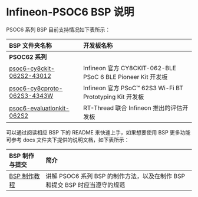 # Infineon-PSOC6 BSP 说明

PSOC6 系列 BSP 目前支持情况如下表所示：

| **BSP 文件夹名称**                                         | **开发板名称**                                              |
| :--------------------------------------------------------- | :---------------------------------------------------------- |
| **PSOC62 系列**                                            |                                                             |
| [psoc6-cy8ckit-062S2-43012](psoc6-cy8ckit-062S2-43012)     | Infineon 官方 CY8CKIT-062-BLE PSoC 6 BLE Pioneer Kit 开发板 |
| [psoc6-cy8cproto-062S3-4343W](psoc6-cy8cproto-062S3-4343W) | Infineon 官方 PSoC™ 62S3 Wi-Fi BT Prototyping Kit 开发板    |
| [psoc6-evaluationkit-062S2](psoc6-evaluationkit-062S2)     | RT-Thread 联合 Infineon 推出的评估开发板                    |

可以通过阅读相应 BSP 下的 README 来快速上手，如果想要使用 BSP 更多功能可参考 docs 文件夹下提供的说明文档，如下表所示：

| **BSP 制作与提交**                           | **简介**                                                     |
| :------------------------------------------- | :----------------------------------------------------------- |
| [BSP 制作教程](docs/PSOC6系列BSP制作教程.md) | 讲解 PSOC6 系列 BSP 的制作方法，以及在制作 BSP 和提交 BSP 时应当遵守的规范 |